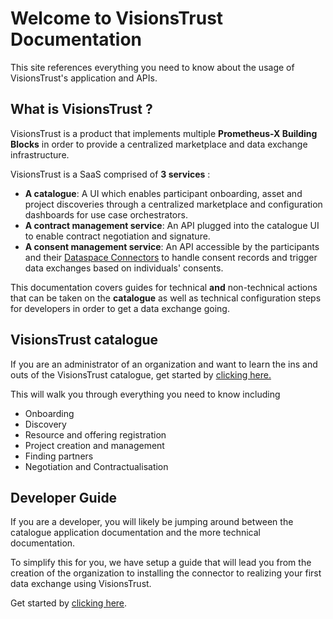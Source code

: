# Welcome to VisionsTrust Documentation

This site references everything you need to know about the usage of VisionsTrust's application and APIs.

## What is VisionsTrust ?

VisionsTrust is a product that implements multiple **Prometheus-X Building Blocks** in order to provide a centralized marketplace and data exchange infrastructure.

VisionsTrust is a SaaS comprised of **3 services** :

- **A catalogue**: A UI which enables participant onboarding, asset and project discoveries through a centralized marketplace and configuration dashboards for use case orchestrators.
- **A contract management service**: An API plugged into the catalogue UI to enable contract negotiation and signature.
- **A consent management service**: An API accessible by the participants and their [Dataspace Connectors](https://github.com/Prometheus-X-association/dataspace-connector) to handle consent records and trigger data exchanges based on individuals' consents.

This documentation covers guides for technical **and** non-technical actions that can be taken on the **catalogue** as well as technical configuration steps for developers in order to get a data exchange going.

## VisionsTrust catalogue
If you are an administrator of an organization and want to learn the ins and outs of the VisionsTrust catalogue, get started by [clicking here.](./application/overview.md)

This will walk you through everything you need to know including

- Onboarding
- Discovery
- Resource and offering registration
- Project creation and management
- Finding partners
- Negotiation and Contractualisation

## Developer Guide
If you are a developer, you will likely be jumping around between the catalogue application documentation and the more technical documentation.

To simplify this for you, we have setup a guide that will lead you from the creation of the organization to installing the connector to realizing your first data exchange using VisionsTrust.

Get started by [clicking here](./guide/requirements.md).
